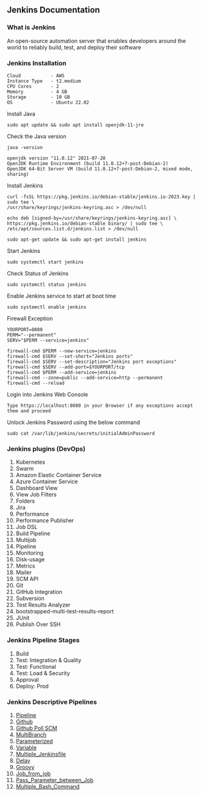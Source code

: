 ## Jenkins Documentation

### What is Jenkins

An open-source automation server that enables developers around the world to reliably build, test, and deploy their software

### Jenkins Installation

    Cloud           - AWS
    Instance Type   - t2.medium
    CPU Cores       - 2
    Memory          - 4 GB
    Storage         - 10 GB
    OS              - Ubuntu 22.02 

Install Java

    sudo apt update && sudo apt install openjdk-11-jre

Check the Java version

    java -version

    openjdk version "11.0.12" 2021-07-20
    OpenJDK Runtime Environment (build 11.0.12+7-post-Debian-2)
    OpenJDK 64-Bit Server VM (build 11.0.12+7-post-Debian-2, mixed mode, sharing)

Install Jenkins

    curl -fsSL https://pkg.jenkins.io/debian-stable/jenkins.io-2023.key | sudo tee \
    /usr/share/keyrings/jenkins-keyring.asc > /dev/null

    echo deb [signed-by=/usr/share/keyrings/jenkins-keyring.asc] \
    https://pkg.jenkins.io/debian-stable binary/ | sudo tee \
    /etc/apt/sources.list.d/jenkins.list > /dev/null

    sudo apt-get update && sudo apt-get install jenkins

Start Jenkins 

    sudo systemctl start jenkins

Check Status of Jenkins

    sudo systemctl status jenkins

Enable Jenkins service to start at boot time

    sudo systemctl enable jenkins

Firewall Exception

    YOURPORT=8080
    PERM="--permanent"
    SERV="$PERM --service=jenkins"

    firewall-cmd $PERM --new-service=jenkins
    firewall-cmd $SERV --set-short="Jenkins ports"
    firewall-cmd $SERV --set-description="Jenkins port exceptions"
    firewall-cmd $SERV --add-port=$YOURPORT/tcp
    firewall-cmd $PERM --add-service=jenkins
    firewall-cmd --zone=public --add-service=http --permanent
    firewall-cmd --reload

Login into Jenkins Web Console

    Type https://localhost:8080 in your Browser if any exceptions accept them and proceed

Unlock Jenkins Password using the below command

    sudo cat /var/lib/jenkins/secrets/initialAdminPassword

### Jenkins plugins (DevOps)

1. Kubernetes
2. Swarm
3. Amazon Elastic Container Service
4. Azure Container Service
5. Dashboard View
6. View Job Filters
7. Folders
8. Jira
9. Performance
10. Performance Publisher
11. Job DSL
12. Build Pipeline
13. Multijob
14. Pipeline
15. Monitoring
16. Disk-usage
17. Metrics
18. Mailer
19. SCM API
20. Git
21. GitHub Integration
22. Subversion
23. Test Results Analyzer
24. bootstrapped-multi-test-results-report
25. JUnit
26. Publish Over SSH

### Jenkins Pipeline Stages

1. Build 
2. Test: Integration & Quality
3. Test: Functional
4. Test: Load & Security
5. Approval
6. Deploy: Prod

### Jenkins Descriptive Pipelines

1. [Pipeline](https://github.com/savanarohit/Jenkins/blob/main/Jenkins_Descriptive_Pipeline/01_pipeline/Jenkinsfile)
2. [Github](https://github.com/savanarohit/Jenkins/blob/main/Jenkins_Descriptive_Pipeline/02_github/Jenkinsfile)
3. [Github Poll SCM](https://github.com/savanarohit/Jenkins/blob/main/Jenkins_Descriptive_Pipeline/03_github_poll_scm/Jenkinsfile)
4. [MultiBranch](https://github.com/savanarohit/Jenkins/blob/main/Jenkins_Descriptive_Pipeline/04_multibranch/Jenkinsfile)
5. [Parameterized](https://github.com/savanarohit/Jenkins/tree/main/Jenkins_Descriptive_Pipeline/05_parameterized)
6. [Variable](https://github.com/savanarohit/Jenkins/tree/main/Jenkins_Descriptive_Pipeline/06_variable)
7. [Multiple_Jenkinsfile](https://github.com/savanarohit/Jenkins/tree/main/Jenkins_Descriptive_Pipeline/07_multiple_jenkinsfile)
8. [Delay](https://github.com/savanarohit/Jenkins/blob/main/Jenkins_Descriptive_Pipeline/08_delay/Jenkinsfile)
9. [Groovy](https://github.com/savanarohit/Jenkins/tree/main/Jenkins_Descriptive_Pipeline/09_groovy)
10. [Job_from_job](https://github.com/savanarohit/Jenkins/blob/main/Jenkins_Descriptive_Pipeline/10_job_from_job/Jenkinsfile)
11. [Pass_Parameter_between_Job](https://github.com/savanarohit/Jenkins/blob/main/Jenkins_Descriptive_Pipeline/11_pass_parameter_between_job/Jenkinsfile)
12. [Multiple_Bash_Command](https://github.com/savanarohit/Jenkins/blob/main/Jenkins_Descriptive_Pipeline/12_multiline_bash_command/Jenkinsfile)